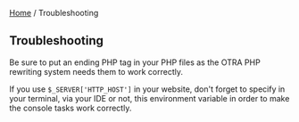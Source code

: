 [Home](../README.md) / Troubleshooting

## Troubleshooting

Be sure to put an ending PHP tag in your PHP files as the OTRA PHP rewriting system needs them to work correctly.

If you use `$_SERVER['HTTP_HOST']` in your website, don't forget to specify in your terminal, via your IDE or not, this
 environment variable in order to make the console tasks work correctly.
